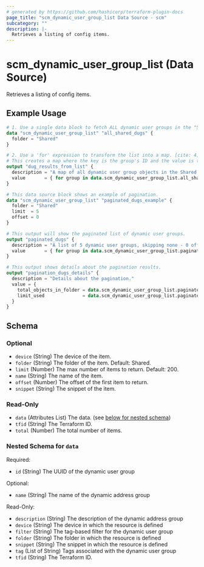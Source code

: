 ```yaml
---
# generated by https://github.com/hashicorp/terraform-plugin-docs
page_title: "scm_dynamic_user_group_list Data Source - scm"
subcategory: ""
description: |-
  Retrieves a listing of config items.
---
```


# scm_dynamic_user_group_list (Data Source)

Retrieves a listing of config items.

## Example Usage

```terraform
# 1. Use a single data block to fetch ALL dynamic user groups in the "Shared" folder. [cite: 2]
data "scm_dynamic_user_group_list" "all_shared_dugs" {
  folder = "Shared"
}

# 2. Use a 'for' expression to transform the list into a map. [cite: 4]
# This creates a map where the key is the group's ID and the value is the full group object. [cite: 4]
output "dug_results_from_list" {
  description = "A map of all dynamic user group objects in the Shared folder, keyed by id."
  value       = { for group in data.scm_dynamic_user_group_list.all_shared_dugs.data : group.id => group }
}

# This data source block shows an example of pagination.
data "scm_dynamic_user_group_list" "paginated_dugs_example" {
  folder = "Shared"
  limit  = 5
  offset = 0
}

# This output will show the paginated list of dynamic user groups.
output "paginated_dugs" {
  description = "A list of 5 dynamic user groups, skipping none - 0 offset"
  value       = { for group in data.scm_dynamic_user_group_list.paginated_dugs_example.data : group.id => group }
}

# This output shows details about the pagination results. 
output "pagination_dugs_details" {
  description = "Details about the pagination."
  value = {
    total_objects_in_folder = data.scm_dynamic_user_group_list.paginated_dugs_example.total
    limit_used              = data.scm_dynamic_user_group_list.paginated_dugs_example.limit
  }
}
```

<!-- schema generated by tfplugindocs -->
## Schema

### Optional

- `device` (String) The device of the item.
- `folder` (String) The folder of the item. Default: Shared.
- `limit` (Number) The max number of items to return. Default: 200.
- `name` (String) The name of the item.
- `offset` (Number) The offset of the first item to return.
- `snippet` (String) The snippet of the item.

### Read-Only

- `data` (Attributes List) The data. (see [below for nested schema](#nestedatt--data))
- `tfid` (String) The Terraform ID.
- `total` (Number) The total number of items.

<a id="nestedatt--data"></a>
### Nested Schema for `data`

Required:

- `id` (String) The UUID of the dynamic user group

Optional:

- `name` (String) The name of the dynamic address group

Read-Only:

- `description` (String) The description of the dynamic address group
- `device` (String) The device in which the resource is defined
- `filter` (String) The tag-based filter for the dynamic user group
- `folder` (String) The folder in which the resource is defined
- `snippet` (String) The snippet in which the resource is defined
- `tag` (List of String) Tags associated with the dynamic user group
- `tfid` (String) The Terraform ID.
